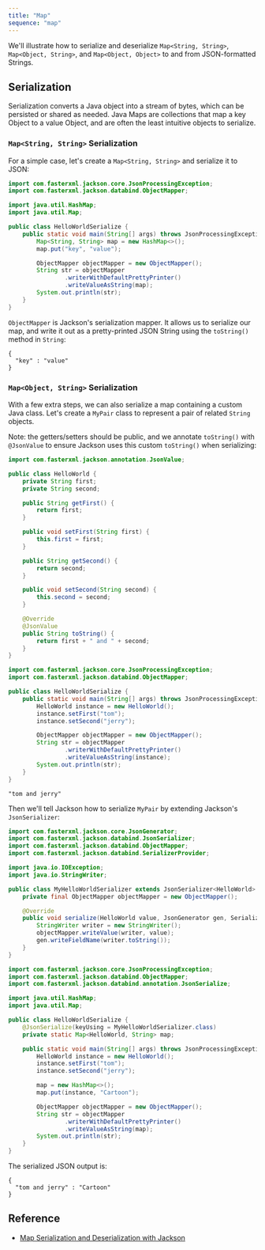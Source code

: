 ```yaml
---
title: "Map"
sequence: "map"
---
```


We'll illustrate how to serialize and deserialize
`Map<String, String>`, `Map<Object, String>`, and `Map<Object, Object>` to and from JSON-formatted Strings.

## Serialization

Serialization converts a Java object into a stream of bytes, which can be persisted or shared as needed.
Java Maps are collections that map a key Object to a value Object,
and are often the least intuitive objects to serialize.

### `Map<String, String>` Serialization

For a simple case, let's create a `Map<String, String>` and serialize it to JSON:

```java
import com.fasterxml.jackson.core.JsonProcessingException;
import com.fasterxml.jackson.databind.ObjectMapper;

import java.util.HashMap;
import java.util.Map;

public class HelloWorldSerialize {
    public static void main(String[] args) throws JsonProcessingException {
        Map<String, String> map = new HashMap<>();
        map.put("key", "value");

        ObjectMapper objectMapper = new ObjectMapper();
        String str = objectMapper
                .writerWithDefaultPrettyPrinter()
                .writeValueAsString(map);
        System.out.println(str);
    }
}
```

`ObjectMapper` is Jackson's serialization mapper.
It allows us to serialize our map, and write it out as a pretty-printed JSON String
using the `toString()` method in `String`:

```text
{
  "key" : "value"
}
```

### `Map<Object, String>` Serialization

With a few extra steps, we can also serialize a map containing a custom Java class.
Let's create a `MyPair` class to represent a pair of related `String` objects.

Note: the getters/setters should be public, and we annotate `toString()` with `@JsonValue`
to ensure Jackson uses this custom `toString()` when serializing:

```java
import com.fasterxml.jackson.annotation.JsonValue;

public class HelloWorld {
    private String first;
    private String second;

    public String getFirst() {
        return first;
    }

    public void setFirst(String first) {
        this.first = first;
    }

    public String getSecond() {
        return second;
    }

    public void setSecond(String second) {
        this.second = second;
    }

    @Override
    @JsonValue
    public String toString() {
        return first + " and " + second;
    }
}
```

```java
import com.fasterxml.jackson.core.JsonProcessingException;
import com.fasterxml.jackson.databind.ObjectMapper;

public class HelloWorldSerialize {
    public static void main(String[] args) throws JsonProcessingException {
        HelloWorld instance = new HelloWorld();
        instance.setFirst("tom");
        instance.setSecond("jerry");

        ObjectMapper objectMapper = new ObjectMapper();
        String str = objectMapper
                .writerWithDefaultPrettyPrinter()
                .writeValueAsString(instance);
        System.out.println(str);
    }
}
```

```text
"tom and jerry"
```

Then we'll tell Jackson how to serialize `MyPair` by extending Jackson's `JsonSerializer`:

```java
import com.fasterxml.jackson.core.JsonGenerator;
import com.fasterxml.jackson.databind.JsonSerializer;
import com.fasterxml.jackson.databind.ObjectMapper;
import com.fasterxml.jackson.databind.SerializerProvider;

import java.io.IOException;
import java.io.StringWriter;

public class MyHelloWorldSerializer extends JsonSerializer<HelloWorld> {
    private final ObjectMapper objectMapper = new ObjectMapper();

    @Override
    public void serialize(HelloWorld value, JsonGenerator gen, SerializerProvider serializers) throws IOException {
        StringWriter writer = new StringWriter();
        objectMapper.writeValue(writer, value);
        gen.writeFieldName(writer.toString());
    }
}
```

```java
import com.fasterxml.jackson.core.JsonProcessingException;
import com.fasterxml.jackson.databind.ObjectMapper;
import com.fasterxml.jackson.databind.annotation.JsonSerialize;

import java.util.HashMap;
import java.util.Map;

public class HelloWorldSerialize {
    @JsonSerialize(keyUsing = MyHelloWorldSerializer.class)
    private static Map<HelloWorld, String> map;

    public static void main(String[] args) throws JsonProcessingException {
        HelloWorld instance = new HelloWorld();
        instance.setFirst("tom");
        instance.setSecond("jerry");

        map = new HashMap<>();
        map.put(instance, "Cartoon");

        ObjectMapper objectMapper = new ObjectMapper();
        String str = objectMapper
                .writerWithDefaultPrettyPrinter()
                .writeValueAsString(map);
        System.out.println(str);
    }
}
```

The serialized JSON output is:

```text
{
  "tom and jerry" : "Cartoon"
}
```

## Reference

- [Map Serialization and Deserialization with Jackson](https://www.baeldung.com/jackson-map)
